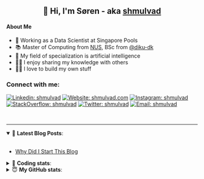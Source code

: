 <h2 align="center">
	👋 Hi, I'm Søren - aka <a href="https://shmulvad.com">shmulvad</a>
</h2>

#### About Me
- 🤖 Working as a Data Scientist at Singapore Pools
- 📚 Master of Computing from [NUS], BSc from [@diku-dk]
- 🧠 My field of specialization is artificial intelligence
- 👨‍🏫 I enjoy sharing my knowledge with others
- 👨‍💻 I love to build my own stuff

### Connect with me:

[![Linkedin: shmulvad](https://img.shields.io/badge/shmulvad-blue?style=flat&logo=Linkedin&logoColor=white)][linkedin]
[![Website: shmulvad.com](https://img.shields.io/badge/shmulvad.com-47CCCC?&style=flat&logo=Google-Chrome&logoColor=white)][website]
[![Instagram: shmulvad](https://img.shields.io/badge/-@shmulvad-purple?style=flat&logo=Instagram&logoColor=white)][instagram]
[![StackOverflow: shmulvad](https://img.shields.io/badge/shmulvad-FE7A16?style=flat&logo=stack-overflow&logoColor=white)][stackOverflow]
[![Twitter: shmulvad](https://img.shields.io/badge/@shmulvad-1ca0f1?style=flat&logo=twitter&logoColor=white)][twitter]
[![Email: shmulvad](https://img.shields.io/badge/shmulvad-D14836?style=flat&logo=gmail&logoColor=white)][mail]

<br />

---

<details open>
 <summary>📕 <b>Latest Blog Posts</b>: </summary>

<br>

<!-- BLOG-POST-LIST:START -->
- [Why Did I Start This Blog](https://shmulvad.com/blog/why-did-start-this-blog)
<!-- BLOG-POST-LIST:END -->

</details>

<!-- --- -->

<details>
 <summary>🤖 <b>Coding stats</b>: </summary>

<br>

NOTE: Doesn't track coding at work or work done in environments such as Jupyter Notebooks.

<!--START_SECTION:waka-->
![Code Time](http://img.shields.io/badge/Code%20Time-2%2C571%20hrs%2027%20mins-blue)

**I'm a Night 🦉** 

```text
🌞 Morning                470 commits         ██░░░░░░░░░░░░░░░░░░░░░░░   08.75 % 
🌆 Daytime                1444 commits        ███████░░░░░░░░░░░░░░░░░░   26.88 % 
🌃 Evening                2119 commits        ██████████░░░░░░░░░░░░░░░   39.45 % 
🌙 Night                  1339 commits        ██████░░░░░░░░░░░░░░░░░░░   24.93 % 
```


📊 **This Week I Spent My Time On** 

```text
💬 Programming Languages: 
Python                   10 hrs 24 mins      █████████████████████░░░░   82.72 % 
Other                    1 hr 14 mins        ██░░░░░░░░░░░░░░░░░░░░░░░   09.93 % 
HTML                     21 mins             █░░░░░░░░░░░░░░░░░░░░░░░░   02.86 % 
Text                     13 mins             ░░░░░░░░░░░░░░░░░░░░░░░░░   01.78 % 
YAML                     7 mins              ░░░░░░░░░░░░░░░░░░░░░░░░░   01.05 % 

🔥 Editors: 
VS Code                  11 hrs 7 mins       ██████████████████████░░░   88.33 % 
Zsh                      1 hr 14 mins        ██░░░░░░░░░░░░░░░░░░░░░░░   09.87 % 
Sublime Text             13 mins             ░░░░░░░░░░░░░░░░░░░░░░░░░   01.80 % 

🐱‍💻 Projects: 
km24-core                7 hrs 36 mins       ███████████████░░░░░░░░░░   60.40 % 
sitesentinel_manager     1 hr 25 mins        ███░░░░░░░░░░░░░░░░░░░░░░   11.36 % 
hit-locator              1 hr 21 mins        ███░░░░░░░░░░░░░░░░░░░░░░   10.73 % 
alerter                  43 mins             █░░░░░░░░░░░░░░░░░░░░░░░░   05.70 % 
search_string            39 mins             █░░░░░░░░░░░░░░░░░░░░░░░░   05.20 % 
```


 Last Updated on 17/06/2024 18:42:36 UTC
<!--END_SECTION:waka-->

</details>

<!-- --- -->

<details>
 <summary>😇 <b>My GitHub stats</b>: </summary>

<br>

<img align="left" alt="shmulvad's Github Stats" src="https://github-readme-stats.vercel.app/api?username=shmulvad&show_icons=true&hide_border=true" />

</details>



[website]: https://shmulvad.com
[twitter]: https://twitter.com/shmulvad
[linkedin]: https://linkedin.com/in/shmulvad
[instagram]: https://instagram.com/shmulvad
[stackOverflow]: https://stackoverflow.com/users/9248793/shmulvad
[mail]: mailto:shmulvad@gmail.com
[@diku-dk]: https://github.com/diku-dk
[github]: https://github.com/shmulvad
[NUS]: https://www.nus.edu.sg